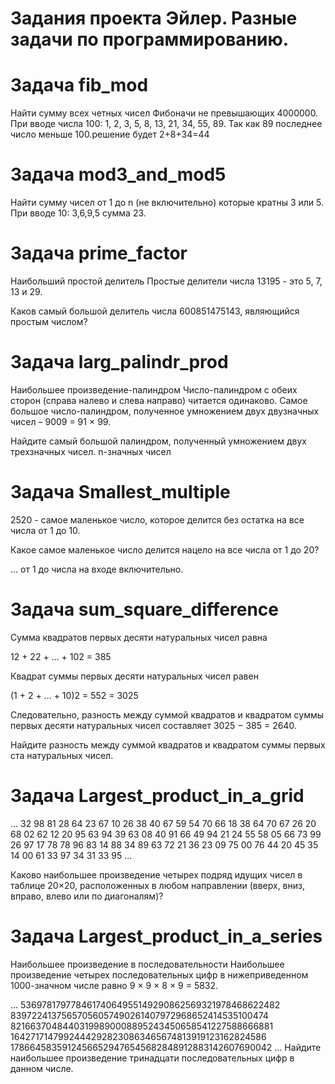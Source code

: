 # Задания проекта Эйлер. Разные задачи по программированию.

# Задача fib_mod
Найти сумму всех четных чисел Фибоначи не превышающих 4000000.
При вводе числа 100: 1, 2, 3, 5, 8, 13, 21, 34, 55, 89. Так как 89 последнее число меньше 100.решение будет 2+8+34=44

# Задача mod3_and_mod5 
Найти сумму чисел от 1 до n (не включительно) которые кратны 3 или 5.
При вводе 10: 3,6,9,5 сумма 23.

# Задача prime_factor
Наибольший простой делитель
Простые делители числа 13195 - это 5, 7, 13 и 29.

Каков самый большой делитель числа 600851475143, являющийся простым числом?

# Задача larg_palindr_prod
Наибольшее произведение-палиндром
Число-палиндром с обеих сторон (справа налево и слева направо) читается одинаково.
Самое большое число-палиндром, полученное умножением двух двузначных чисел – 9009 = 91 × 99.

Найдите самый большой палиндром, полученный умножением двух трехзначных чисел.
n-значных чисел

# Задача Smallest_multiple
2520 - самое маленькое число, которое делится без остатка на все числа от 1 до 10.

Какое самое маленькое число делится нацело на все числа от 1 до 20?

... от 1 до числа на входе включительно.

# Задача sum_square_difference
Сумма квадратов первых десяти натуральных чисел равна

12 + 22 + ... + 102 = 385

Квадрат суммы первых десяти натуральных чисел равен

(1 + 2 + ... + 10)2 = 552 = 3025

Следовательно, разность между суммой квадратов и квадратом суммы первых десяти натуральных чисел составляет 3025 − 385 = 2640.

Найдите разность между суммой квадратов и квадратом суммы первых ста натуральных чисел.

# Задача Largest_product_in_a_grid

...
32 98 81 28 64 23 67 10 26 38 40 67 59 54 70 66 18 38 64 70
67 26 20 68 02 62 12 20 95 63 94 39 63 08 40 91 66 49 94 21
24 55 58 05 66 73 99 26 97 17 78 78 96 83 14 88 34 89 63 72
21 36 23 09 75 00 76 44 20 45 35 14 00 61 33 97 34 31 33 95
...

Каково наибольшее произведение четырех подряд идущих чисел в таблице 20×20,
расположенных в любом направлении (вверх, вниз, вправо, влево или по диагоналям)?

# Задача Largest_product_in_a_series
 
Наибольшее произведение в последовательности
Наибольшее произведение четырех последовательных цифр
в нижеприведенном 1000-значном числе равно 9 × 9 × 8 × 9 = 5832.

...
53697817977846174064955149290862569321978468622482
83972241375657056057490261407972968652414535100474
82166370484403199890008895243450658541227588666881
16427171479924442928230863465674813919123162824586
17866458359124566529476545682848912883142607690042
...
Найдите наибольшее произведение тринадцати последовательных цифр в данном числе.